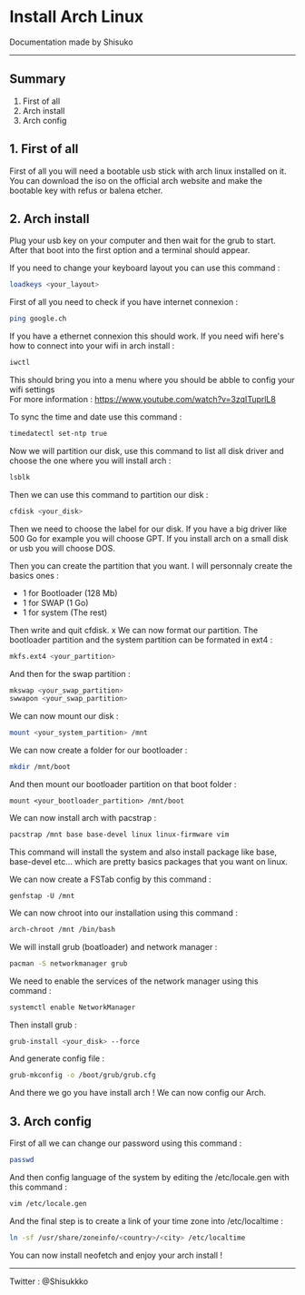 # Install Arch Linux

Documentation made by Shisuko

*** 

## Summary

1. First of all
2. Arch install
3. Arch config

## 1. First of all
First of all you will need a bootable usb stick with arch linux installed on it. You can download the iso on the official arch website and make the bootable key with refus or balena etcher.

## 2. Arch install
Plug your usb key on your computer and then wait for the grub to start. After that boot into the first option and a terminal should appear.

If you need to change your keyboard layout you can use this command :

```bash
loadkeys <your_layout>
```

First of all you need to check if you have internet connexion : 


```bash
ping google.ch
```

If you have a ethernet connexion this should work. If you need wifi here's how to connect into your wifi in arch install :

```bash
iwctl
```

This should bring you into a menu where you should be abble to config your wifi settings   
For more information : https://www.youtube.com/watch?v=3zqITuprlL8

To sync the time and date use this command :

```bash
timedatectl set-ntp true
```

Now we will partition our disk, use this command to list all disk driver and choose the one where you will install arch :

```bash
lsblk
```

Then we can use this command to partition our disk :

```bash
cfdisk <your_disk>
```

Then we need to choose the label for our disk. If you have a big driver like 500 Go for example you will choose GPT. If you install arch on a small disk or usb you will choose DOS.

Then you can create the partition that you want. I will personnaly create the basics ones :

- 1 for Bootloader (128 Mb)
- 1 for SWAP (1 Go)
- 1 for system (The rest)

Then write and quit cfdisk.
x
We can now format our partition. The bootloader partition and the system partition can be formated in ext4 :

```bash
mkfs.ext4 <your_partition>
```

And then for the swap partition :

```bash
mkswap <your_swap_partition>
swwapon <your_swap_partition>
```

We can now mount our disk :

```bash
mount <your_system_partition> /mnt
```

We can now create a folder for our bootloader : 

```bash
mkdir /mnt/boot
```

And then mount our bootloader partition on that boot folder :

```
mount <your_bootloader_partition> /mnt/boot
```

We can now install arch with pacstrap : 

```bash
pacstrap /mnt base base-devel linux linux-firmware vim
```

This command will install the system and also install package like base, base-devel etc... which are pretty basics packages that you want on linux.

We can now create a FSTab config by this command :
```
genfstap -U /mnt
```

We can now chroot into our installation using this command :

```bash
arch-chroot /mnt /bin/bash
```

We will install grub (boatloader) and network manager : 

```bash
pacman -S networkmanager grub
```

We need to enable the services of the network manager using this command :

```bash
systemctl enable NetworkManager
```

Then install grub :

```bash
grub-install <your_disk> --force
```

And generate config file : 

```bash
grub-mkconfig -o /boot/grub/grub.cfg
```

And there we go you have install arch ! We can now config our Arch.

## 3. Arch config

First of all we can change our password using this command :

```bash
passwd
```

And then config language of the system by editing the /etc/locale.gen with this command :

```bash
vim /etc/locale.gen
```

And the final step is to create a link of your time zone into /etc/localtime : 

```bash
ln -sf /usr/share/zoneinfo/<country>/<city> /etc/localtime
```

You can now install neofetch and enjoy your arch install !

***

Twitter : @Shisukkko
